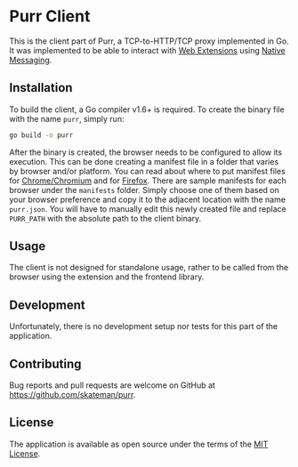 # Purr Client

This is the client part of Purr, a TCP-to-HTTP/TCP proxy implemented in Go. It was implemented to be able to interact with [Web Extensions](https://developer.mozilla.org/en-US/Add-ons/WebExtensions/What_are_WebExtensions) using [Native Messaging](https://developer.mozilla.org/en-US/Add-ons/WebExtensions/Native_messaging).

## Installation
To build the client, a Go compiler v1.6+ is required. To create the binary file with the name `purr`, simply run:
```sh
go build -o purr
```

After the binary is created, the browser needs to be configured to allow its execution. This can be done creating a manifest file in a folder that varies by browser and/or platform. You can read about where to put manifest files for [Chrome/Chromium](https://developer.chrome.com/extensions/nativeMessaging#native-messaging-host-location) and for [Firefox](https://developer.mozilla.org/en-US/Add-ons/WebExtensions/Native_messaging#App_manifest_location). There are sample manifests for each browser under the `manifests` folder. Simply choose one of them based on your browser preference and copy it to the adjacent location with the name `purr.json`. You will have to manually edit this newly created file and replace `PURR_PATH` with the absolute path to the client binary.

## Usage
The client is not designed for standalone usage, rather to be called from the browser using the extension and the frontend library.

## Development
Unfortunately, there is no development setup nor tests for this part of the application.

## Contributing

Bug reports and pull requests are welcome on GitHub at https://github.com/skateman/purr.

## License

The application is available as open source under the terms of the [MIT License](http://opensource.org/licenses/MIT).
